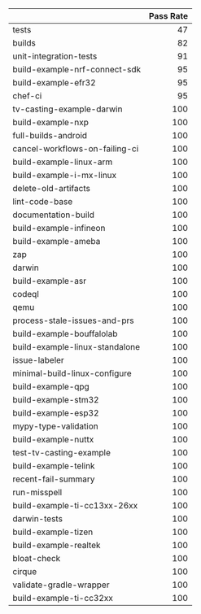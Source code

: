 |                                |   Pass Rate |
|:-------------------------------|------------:|
| tests                          |          47 |
| builds                         |          82 |
| unit-integration-tests         |          91 |
| build-example-nrf-connect-sdk  |          95 |
| build-example-efr32            |          95 |
| chef-ci                        |          95 |
| tv-casting-example-darwin      |         100 |
| build-example-nxp              |         100 |
| full-builds-android            |         100 |
| cancel-workflows-on-failing-ci |         100 |
| build-example-linux-arm        |         100 |
| build-example-i-mx-linux       |         100 |
| delete-old-artifacts           |         100 |
| lint-code-base                 |         100 |
| documentation-build            |         100 |
| build-example-infineon         |         100 |
| build-example-ameba            |         100 |
| zap                            |         100 |
| darwin                         |         100 |
| build-example-asr              |         100 |
| codeql                         |         100 |
| qemu                           |         100 |
| process-stale-issues-and-prs   |         100 |
| build-example-bouffalolab      |         100 |
| build-example-linux-standalone |         100 |
| issue-labeler                  |         100 |
| minimal-build-linux-configure  |         100 |
| build-example-qpg              |         100 |
| build-example-stm32            |         100 |
| build-example-esp32            |         100 |
| mypy-type-validation           |         100 |
| build-example-nuttx            |         100 |
| test-tv-casting-example        |         100 |
| build-example-telink           |         100 |
| recent-fail-summary            |         100 |
| run-misspell                   |         100 |
| build-example-ti-cc13xx-26xx   |         100 |
| darwin-tests                   |         100 |
| build-example-tizen            |         100 |
| build-example-realtek          |         100 |
| bloat-check                    |         100 |
| cirque                         |         100 |
| validate-gradle-wrapper        |         100 |
| build-example-ti-cc32xx        |         100 |